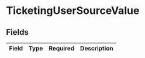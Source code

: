 # TicketingUserSourceValue


## Fields

| Field       | Type        | Required    | Description |
| ----------- | ----------- | ----------- | ----------- |